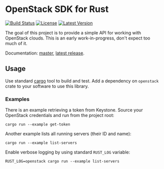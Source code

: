 OpenStack SDK for Rust
======================

[![Build
Status](https://travis-ci.org/dtantsur/rust-openstack.svg?branch=master)](https://travis-ci.org/dtantsur/rust-openstack)
[![License](https://img.shields.io/crates/l/openstack.svg)](https://github.com/dtantsur/rust-openstack/blob/master/LICENSE)
[![Latest
Version](https://img.shields.io/crates/v/openstack.svg)](https://crates.io/crates/openstack)

The goal of this project is to provide a simple API for working with OpenStack
clouds. This is an early work-in-progress, don't expect too much of it.

Documentation: [master](https://dtantsur.github.io/rust-openstack/openstack/),
[latest release](https://docs.rs/openstack/).

## Usage

Use standard [cargo](http://crates.io) tool to build and test. Add a dependency
on `openstack` crate to your software to use this library.

### Examples

There is an example retrieving a token from Keystone. Source your OpenStack
credentials and run from the project root:

    cargo run --example get-token

Another example lists all running servers (their ID and name):

    cargo run --example list-servers

Enable verbose logging by using standard `RUST_LOG` variable:

    RUST_LOG=openstack cargo run --example list-servers
